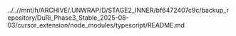../..//mnt/h/ARCHIVE/.UNWRAP/D/STAGE2_INNER/bf6472407c9c/backup_repository/DuRi_Phase3_Stable_2025-08-03/cursor_extension/node_modules/typescript/README.md